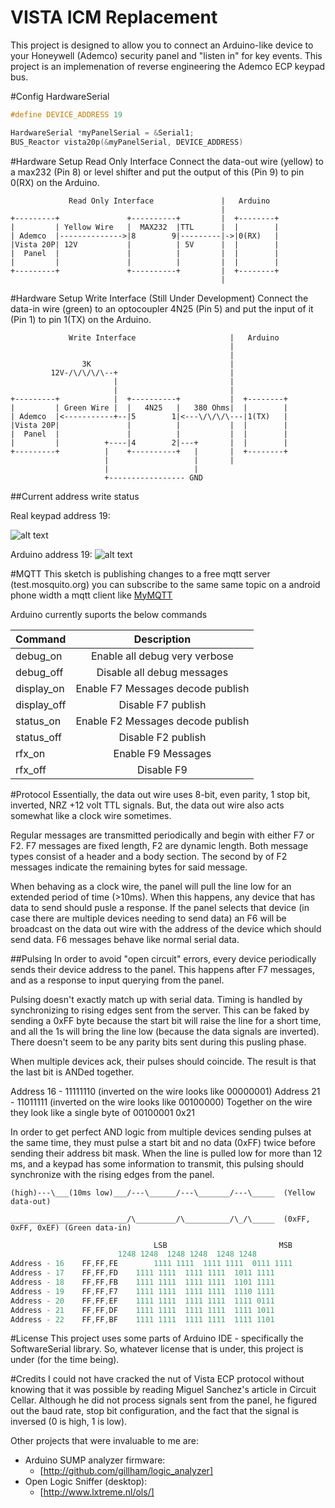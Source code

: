 # VISTA ICM Replacement
This project is designed to allow you to connect an Arduino-like device to your Honeywell (Ademco) security panel and "listen in" for key events.  This project is an implemenation of reverse engineering the Ademco ECP keypad bus.


#Config HardwareSerial
```c
#define DEVICE_ADDRESS 19

HardwareSerial *myPanelSerial = &Serial1;
BUS_Reactor vista20p(&myPanelSerial, DEVICE_ADDRESS)
```

#Hardware Setup Read Only Interface
Connect the data-out wire (yellow) to a max232 (Pin 8) or level shifter and put the output of this (Pin 9) to pin 0(RX) on the Arduino. 

                 Read Only Interface               |   Arduino    
                                                   |             
    +---------+               +----------+         |  +--------+ 
    |         | Yellow Wire   |  MAX232  |TTL      |  |        | 
    | Ademco  |-------------->|8        9|---------|->|0(RX)   | 
    |Vista 20P| 12V           |          | 5V      |  |        | 
    |  Panel  |               |          |         |  |        | 
    |         |               |          |         |  |        | 
    +---------+               +----------+         |  +--------+ 
                                                   |             
                     
#Hardware Setup Write Interface (Still Under Development)
Connect the data-in wire (green) to an optocoupler 4N25 (Pin 5) and put the input of it (Pin 1) to pin 1(TX) on the Arduino.

                 Write Interface                     |   Arduino    
                                                     |
                                                     |
                    3K                               |
             12V-/\/\/\/\--+                         |
                           |                         |                                                    
                           |                         |             
    +---------+            |  +----------+           |  +--------+ 
    |         | Green Wire |  |   4N25   |   380 Ohms|  |        | 
    | Ademco  |<-----------+--|5        1|<---\/\/\/\---|1(TX)   | 
    |Vista 20P|               |          |           |  |        | 
    |  Panel  |               |          |           |  |        | 
    |         |          +----|4        2|---+       |  |        | 
    +---------+          |    +----------+   |       |  +--------+ 
                         |                   |       |             
                         |                   |
                         +----------------- GND


##Current address write status

Real keypad address 19:
 
![alt text](https://raw.githubusercontent.com/matlock08/homesecurity/master/docs/panelKeypad19OK.png "Keypad addr 19")

Arduino address 19: 
![alt text](https://raw.githubusercontent.com/matlock08/homesecurity/master/docs/arduinoKeypad19OK.png "Arduino addr 19")

#MQTT
This sketch is publishing changes to a free mqtt server (test.mosquito.org) you can subscribe to the same same topic on a android phone
width a mqtt client like [MyMQTT](https://play.google.com/store/apps/details?id=at.tripwire.mqtt.client&hl=en) 

Arduino currently suports the below commands

| Command        | Description  |
| ------------- |:-------------:|
| debug_on  | Enable all debug very verbose |
| debug_off  | Disable all debug messages |
| display_on  | Enable F7 Messages decode publish |
| display_off  | Disable F7 publish |
| status_on  | Enable F2 Messages decode publish |
| status_off  | Disable F2 publish |
| rfx_on  | Enable F9 Messages |
| rfx_off  | Disable F9 |
 

#Protocol
Essentially, the data out wire uses 8-bit, even parity, 1 stop bit, inverted, NRZ +12 volt TTL signals.  But, the data out wire also acts somewhat like a clock wire sometimes.  

Regular messages are transmitted periodically and begin with either F7 or F2.  F7 messages are fixed length, F2 are dynamic length.  Both message types consist of a header and a body section.  The second by of F2 messages indicate the remaining bytes for said message.

When behaving as a clock wire, the panel will pull the line low for an extended period of time (&gt;10ms).  When this happens, any device that has data to send should pusle a response.  If the panel selects that device (in case there are multiple devices needing to send data) an F6 will be broadcast on the data out wire with the address of the device which should send data.  F6 messages behave like normal serial data.


##Pulsing
In order to avoid "open circuit" errors, every device periodically sends their device address to the panel.  This happens after F7 messages, and as a response to input querying from the panel.

Pulsing doesn't exactly match up with serial data.  Timing is handled by synchronizing to rising edges sent from the server.  This can be faked by sending a 0xFF byte because the start bit will raise the line for a short time, and all the 1s will bring the line low (because the data signals are inverted).  There doesn't seem to be any parity bits sent during this pusling phase.

When multiple devices ack, their pulses should coincide.  The result is that the last bit is ANDed together.

Address 16 - 11111110  (inverted on the wire looks like 00000001)
Address 21 - 11011111  (inverted on the wire looks like 00100000)
Together on the wire they look like a single byte of    00100001 0x21

In order to get perfect AND logic from multiple devices sending pulses at the same time, they must pulse a start bit and no data (0xFF) twice before sending their address bit mask.  When the line is pulled low for more than 12 ms, and a keypad has some information to transmit, this pulsing should synchronize with the rising edges from the panel.


    (high)---\___(10ms low)___/---\______/---\_______/---\_____  (Yellow data-out)
    
    __________________________/\_________/\__________/\_/\_____  (0xFF, 0xFF, 0xEF) (Green data-in)

```c
                                LSB                         MSB
    			        1248 1248  1248 1248  1248 1248
Address - 16    FF,FF,FE        1111 1111  1111 1111  0111 1111
Address - 17	FF,FF,FD	1111 1111  1111 1111  1011 1111
Address - 18	FF,FF,FB	1111 1111  1111 1111  1101 1111
Address - 19	FF,FF,F7	1111 1111  1111 1111  1110 1111 
Address - 20	FF,FF,EF	1111 1111  1111 1111  1111 0111
Address - 21	FF,FF,DF  	1111 1111  1111 1111  1111 1011
Address - 22	FF,FF,BF  	1111 1111  1111 1111  1111 1101
```
#License
This project uses some parts of Arduino IDE - specifically the SoftwareSerial library.  So, whatever license that is under, this project is under (for the time being).

#Credits
I could not have cracked the nut of Vista ECP protocol without knowing that it was possible by reading Miguel Sanchez's article in Circuit Cellar.  Although he did not process signals sent from the panel, he figured out the baud rate, stop bit configuration, and the fact that the signal is inversed (0 is high, 1 is low).

Other projects that were invaluable to me are:

* Arduino SUMP analyzer firmware:
  * [http://github.com/gillham/logic_analyzer]
* Open Logic Sniffer (desktop):
  * [http://www.lxtreme.nl/ols/]
